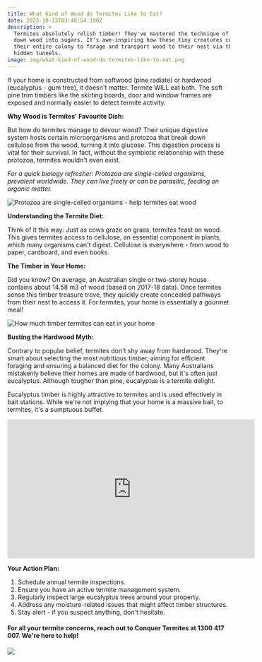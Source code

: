 ```yaml
---
title: What Kind of Wood do Termites Like to Eat?
date: 2023-10-13T03:48:54.190Z
description: >
  Termites absolutely relish timber! They've mastered the technique of breaking
  down wood into sugars. It's awe-inspiring how these tiny creatures coordinate
  their entire colony to forage and transport wood to their nest via their
  hidden tunnels.
image: img/what-kind-of-wood-do-termites-like-to-eat.png
---
```

If your home is constructed from softwood (pine radiate) or hardwood (eucalyptus - gum tree), it doesn't matter. Termite WILL eat both. The soft pine trim timbers like the skirting boards, door and window frames are exposed and normally easier to detect termite activity.

**Why Wood is Termites' Favourite Dish:**

But how do termites manage to devour wood? Their unique digestive system hosts certain microorganisms and protozoa that break down cellulose from the wood, turning it into glucose. This digestion process is vital for their survival. In fact, without the symbiotic relationship with these protozoa, termites wouldn't even exist.

*For a quick biology refresher: Protozoa are single-celled organisms, prevalent worldwide. They can live freely or can be parasitic, feeding on organic matter.*

![Protozoa are single-celled organisms - help termites eat wood](img/termite-gut.png)

**Understanding the Termite Diet:**

Think of it this way: Just as cows graze on grass, termites feast on wood. This gives termites access to cellulose, an essential component in plants, which many organisms can't digest. Cellulose is everywhere - from wood to paper, cardboard, and even books.

**The Timber in Your Home:**

Did you know? On average, an Australian single or two-storey house contains about 14.58 m3 of wood (based on 2017-18 data). Once termites sense this timber treasure trove, they quickly create concealed pathways from their nest to access it. For termites, your home is essentially a gourmet meal!

![How much timber termites can eat in your home](img/how-much-timber-termites-can-eat-in-your-home.png)

**Busting the Hardwood Myth:**

Contrary to popular belief, termites don't shy away from hardwood. They're smart about selecting the most nutritious timber, aiming for efficient foraging and ensuring a balanced diet for the colony. Many Australians mistakenly believe their homes are made of hardwood, but it's often just eucalyptus. Although tougher than pine, eucalyptus is a termite delight.

Eucalyptus timber is highly attractive to termites and is used effectively in bait stations. While we're not implying that your home is a massive bait, to termites, it's a sumptuous buffet.

<iframe width="560" height="315" src="https://www.youtube.com/embed/xWYY5tW5muQ?si=QQizZDUVuQfk3A3W" title="YouTube video player" frameborder="0" allow="accelerometer; autoplay; clipboard-write; encrypted-media; gyroscope; picture-in-picture; web-share" allowfullscreen></iframe>

**Your Action Plan:**

1. Schedule annual termite inspections.
2. Ensure you have an active termite management system.
3. Regularly inspect large eucalyptus trees around your property.
4. Address any moisture-related issues that might affect timber structures.
5. Stay alert - if you suspect anything, don't hesitate.

#### For all your termite concerns, reach out to **Conquer Termites** at 1300 417 007. We're here to help!

![](img/conquer-termites-gold-coast-team.png)